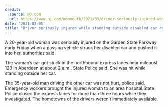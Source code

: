 ```yaml
---
credit:
  source: NJ.com
  url: https://www.nj.com/monmouth/2021/03/driver-seriously-injured-while-standing-outside-disabled-car-on-parkway.html
date: '2021-03-05'
title: "Driver seriously injured while standing outside disabled car on Parkway"
---
```

A 20-year-old woman was seriously injured on the Garden State Parkway early Friday when a passing vehicle struck her disabled car and pushed it into her, authorities said.

The woman’s car got stuck in the northbound express lanes near milepost 120 in Aberdeen at about 2 a.m., State Police said. She was hit while standing outside her car.

The 35-year-old man driving the other car was not hurt, police said. Emergency workers brought the injured woman to an area hospital.State Police closed the express lanes for more than three hours while they investigated. The hometowns of the drivers weren’t immediately available.
